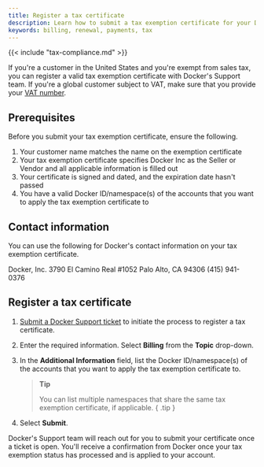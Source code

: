 ```yaml
---
title: Register a tax certificate
description: Learn how to submit a tax exemption certificate for your Docker billing.
keywords: billing, renewal, payments, tax
---
```


{{< include "tax-compliance.md" >}}

If you're a customer in the United States and you're exempt from sales tax, you can register a valid tax exemption certificate with Docker's Support team. If you're a global customer subject to VAT, make sure that you provide your [VAT number](billing/core-billing/history/#include-your-vat-number-on-your-invoice).

## Prerequisites

Before you submit your tax exemption certificate, ensure the following.

1. Your customer name matches the name on the exemption certificate
2. Your tax exemption certificate specifies Docker Inc as the Seller or Vendor and all applicable information is filled out
3. Your certificate is signed and dated, and the expiration date hasn't passed
4. You have a valid Docker ID/namespace(s) of the accounts that you want to apply the tax exemption certificate to

## Contact information

You can use the following for Docker's contact information on your tax exemption certificate.

Docker, Inc.
3790 El Camino Real #1052
Palo Alto, CA 94306
(415) 941-0376

## Register a tax certificate

1. [Submit a Docker Support ticket](https://hub.docker.com/support/contact) to initiate the process to register a tax certificate.
2. Enter the required information. Select **Billing** from the **Topic** drop-down.
3. In the **Additional Information** field, list the Docker ID/namespace(s) of the accounts that you want to apply the tax exemption certificate to.

   > **Tip**
   >
   > You can list multiple namespaces that share the same tax exemption certificate, if applicable.
   { .tip }
4. Select **Submit**.

Docker's Support team will reach out for you to submit your certificate once a ticket is open. You'll receive a confirmation from Docker once your tax exemption status has processed and is applied to your account.
